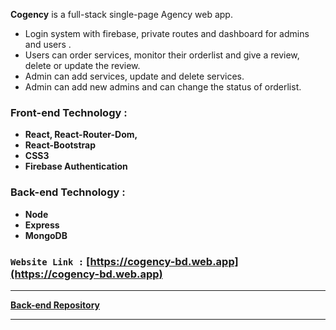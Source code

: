 
**Cogency** is a full-stack single-page Agency web app.

- Login system with firebase, private routes and dashboard for admins and users .
- Users can order services, monitor their orderlist and give a review, delete or update the review.
- Admin can add services, update and delete services.
- Admin can add new admins and can change the status of orderlist.


### Front-end Technology : 
- **React, React-Router-Dom,**
- **React-Bootstrap**
- **CSS3**
- **Firebase Authentication**


### Back-end Technology : 
- **Node**
- **Express**
- **MongoDB**

### `Website Link :` [https://cogency-bd.web.app](https://cogency-bd.web.app)

<hr/>

**[Back-end Repository](https://github.com/devSahinur/Cogency-server)**
<hr/>

